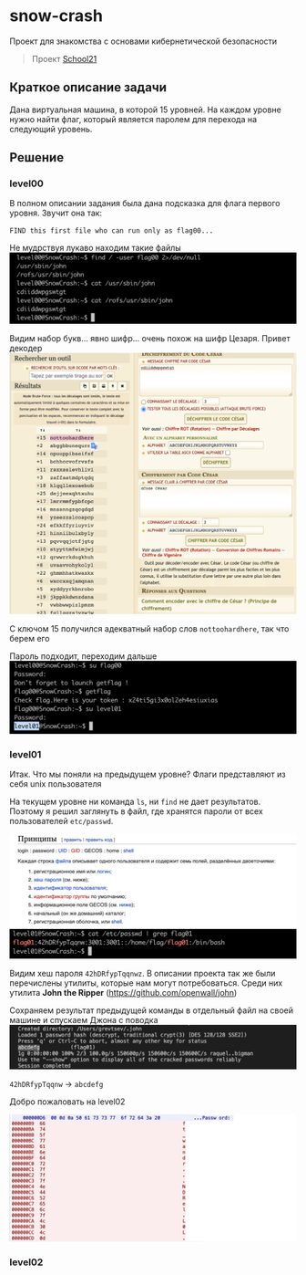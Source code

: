 # snow-crash
Проект для знакомства с основами кибернетической безопасности

> Проект [School21](https://21-school.ru/)


## Краткое описание задачи

Дана виртуальная машина, в которой 15 уровней.
На каждом уровне нужно найти флаг, который является паролем для перехода на следующий уровень.

## Решение

### level00

В полном описании задания была дана подсказка для флага первого уровня. Звучит она так:

```
FIND this first file who can run only as flag00...
```

Не мудрствуя лукаво находим такие файлы
![](img/level00_1.png)

Видим набор букв... явно шифр... очень похож на шифр Цезаря. Привет декодер
![](img/level00_2.png)

С ключом 15 получился адекватный набор слов `nottoohardhere`, так что берем его

Пароль подходит, переходим дальше
![](img/level00_3.png)

### level01

Итак. Что мы поняли на предыдущем уровне?
Флаги представляют из себя unix пользователя


На текущем уровне ни команда `ls`, ни `find` не дает результатов.
Поэтому я решил заглянуть в файл, где хранятся пароли от всех пользователей `etc/passwd`.

![](img/level01_1.png)
![](img/level01_2.png)

Видим хеш пароля `42hDRfypTqqnwz`.
В описании проекта так же были перечислены утилиты, которые нам могут потребоваться. Среди них утилита __John the Ripper__ (https://github.com/openwall/john)

Сохраняем результат предыдущей команды в отдельный файл на своей машине и спускаем Джона с поводка
![](img/level01_3.png)

`42hDRfypTqqnw` -> `abcdefg`

Добро пожаловать на level02

![](img/level02_4.png)

### level02

